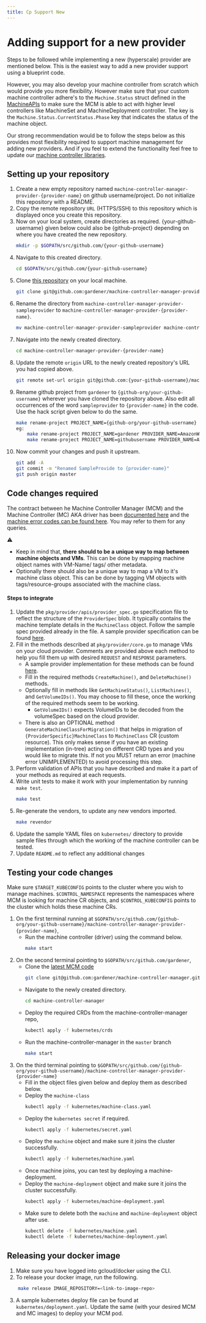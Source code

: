 ```yaml
---
title: Cp Support New
---
```

# Adding support for a new provider

Steps to be followed while implementing a new (hyperscale) provider are mentioned below. This is the easiest way to add a new provider support using a blueprint code.

However, you may also develop your machine controller from scratch which would provide you more flexibility. However make sure that your custom machine controller adhere's to the `Machine.Status` struct defined in the [MachineAPIs](https://github.com/pkg/apis/machine/types.go) to make sure the MCM is able to act with higher level controllers like MachineSet and MachineDeployment controller. The key is the `Machine.Status.CurrentStatus.Phase` key that indicates the status of the machine object.

Our strong recommendation would be to follow the steps below as this provides most flexibility required to support machine management for adding new providers. And if you feel to extend the functionality feel free to update our [machine controller libraries](https://github.com/pkg/util/provider).

## Setting up your repository

1. Create a new empty repository named `machine-controller-manager-provider-{provider-name}` on github username/project. Do not initialize this repository with a README.
1. Copy the remote repository `URL` (HTTPS/SSH) to this repository which is displayed once you create this repository.
1. Now on your local system, create directories as required. {your-github-username} given below could also be {github-project} depending on where you have created the new repository.
    ```bash
    mkdir -p $GOPATH/src/github.com/{your-github-username}
    ```
1. Navigate to this created directory.
    ```bash
    cd $GOPATH/src/github.com/{your-github-username}
    ```
1. Clone [this repository](https://github.com/gardener/machine-controller-manager-provider-sampleprovider) on your local machine.
    ```bash
    git clone git@github.com:gardener/machine-controller-manager-provider-sampleprovider.git
    ```
1. Rename the directory from `machine-controller-manager-provider-sampleprovider` to `machine-controller-manager-provider-{provider-name}`.
    ```bash
    mv machine-controller-manager-provider-sampleprovider machine-controller-manager-provider-{provider-name}
    ```
1. Navigate into the newly created directory.
    ```bash
    cd machine-controller-manager-provider-{provider-name}
    ```
1. Update the remote `origin` URL to the newly created repository's URL you had copied above.
    ```bash
    git remote set-url origin git@github.com:{your-github-username}/machine-controller-manager-provider-{provider-name}.git
    ```
1. Rename github project from `gardener` to `{github-org/your-github-username}` wherever you have cloned the repository above. Also edit all occurrences of the word `sampleprovider` to `{provider-name}` in the code. Use the hack script given below to do the same.
    ```bash
    make rename-project PROJECT_NAME={github-org/your-github-username} PROVIDER_NAME={provider-name}
    eg:
        make rename-project PROJECT_NAME=gardener PROVIDER_NAME=AmazonWebServices (or)
        make rename-project PROJECT_NAME=githubusername PROVIDER_NAME=AWS
    ```
1. Now commit your changes and push it upstream.
    ```bash
    git add -A
    git commit -m "Renamed SampleProvide to {provider-name}"
    git push origin master
    ```

## Code changes required

The contract between he Machine Controller Manager (MCM) and the Machine Controller (MC) AKA driver has been [documented here](https://github.com/gardener/machine-controller-manager/blob/v0.36.0/docs/development/machine_error_codes.md) and the [machine error codes can be found here](https://github.com/pkg/util/provider/machinecodes/codes/codes.go). You may refer to them for any queries.

:warning:
- Keep in mind that, **there should to be a unique way to map between machine objects and VMs**. This can be done by mapping machine object names with VM-Name/ tags/ other metadata.
- Optionally there should also be a unique way to map a VM to it's machine class object. This can be done by tagging VM objects with tags/resource-groups associated with the machine class.

#### Steps to integrate

1. Update the `pkg/provider/apis/provider_spec.go` specification file to reflect the structure of the `ProviderSpec` blob. It typically contains the machine template details in the `MachineClass` object. Follow the sample spec provided already in the file. A sample provider specification can be found [here](https://github.com/gardener/machine-controller-manager-provider-aws/blob/master/pkg/aws/apis/aws_provider_spec.go).
1. Fill in the methods described at `pkg/provider/core.go` to manage VMs on your cloud provider. Comments are provided above each method to help you fill them up with desired `REQUEST` and `RESPONSE` parameters.
    - A sample provider implementation for these methods can be found [here](https://github.com/gardener/machine-controller-manager-provider-aws/blob/master/pkg/aws/core.go).
    - Fill in the required methods `CreateMachine()`, and `DeleteMachine()` methods.
    - Optionally fill in methods like `GetMachineStatus()`, `ListMachines()`, and `GetVolumeIDs()`. You may choose to fill these, once the working of the required methods seem to be working.
        - `GetVolumeIDs()` expects VolumeIDs to be decoded from the volumeSpec based on the cloud provider.
    - There is also an OPTIONAL method `GenerateMachineClassForMigration()` that helps in migration of `{ProviderSpecific}MachineClass` to `MachineClass` CR (custom resource). This only makes sense if you have an existing implementation (in-tree) acting on different CRD types and you would like to migrate this. If not you MUST return an error (machine error UNIMPLEMENTED) to avoid processing this step.
1. Perform validation of APIs that you have described and make it a part of your methods as required at each requests.
1. Write unit tests to make it work with your implementation by running `make test`.
    ```bash
    make test
    ```
1. Re-generate the vendors, to update any new vendors imported.
    ```bash
    make revendor
    ```
1. Update the sample YAML files on `kubernetes/` directory to provide sample files through which the working of the machine controller can be tested.
1. Update `README.md` to reflect any additional changes

## Testing your code changes

Make sure `$TARGET_KUBECONFIG` points to the cluster where you wish to manage machines. `$CONTROL_NAMESPACE` represents the namespaces where MCM is looking for machine CR objects, and `$CONTROL_KUBECONFIG` points to the cluster which holds these machine CRs.

1. On the first terminal running at `$GOPATH/src/github.com/{github-org/your-github-username}/machine-controller-manager-provider-{provider-name}`,
    - Run the machine controller (driver) using the command below.
        ```bash
        make start
        ```
1. On the second terminal pointing to `$GOPATH/src/github.com/gardener`,
    - Clone the [latest MCM code](https://github.com/gardener/machine-controller-manager)
        ```bash
        git clone git@github.com:gardener/machine-controller-manager.git
        ```
    - Navigate to the newly created directory.
        ```bash
        cd machine-controller-manager
        ```
    - Deploy the required CRDs from the machine-controller-manager repo,
        ```bash
        kubectl apply -f kubernetes/crds
        ```
    - Run the machine-controller-manager in the `master` branch
        ```bash
        make start
        ```
1. On the third terminal pointing to `$GOPATH/src/github.com/{github-org/your-github-username}/machine-controller-manager-provider-{provider-name}`
    - Fill in the object files given below and deploy them as described below.
    - Deploy the `machine-class`
        ```bash
        kubectl apply -f kubernetes/machine-class.yaml
        ```
    - Deploy the `kubernetes secret` if required.
        ```bash
        kubectl apply -f kubernetes/secret.yaml
        ```
    - Deploy the `machine` object and make sure it joins the cluster successfully.
        ```bash
        kubectl apply -f kubernetes/machine.yaml
        ```
    - Once machine joins, you can test by deploying a machine-deployment.
    - Deploy the `machine-deployment` object and make sure it joins the cluster successfully.
        ```bash
        kubectl apply -f kubernetes/machine-deployment.yaml
        ```
    - Make sure to delete both the `machine` and `machine-deployment` object after use.
        ```bash
        kubectl delete -f kubernetes/machine.yaml
        kubectl delete -f kubernetes/machine-deployment.yaml
        ```

## Releasing your docker image

1. Make sure you have logged into gcloud/docker using the CLI.
2. To release your docker image, run the following.
```bash
    make release IMAGE_REPOSITORY=<link-to-image-repo>
```
3. A sample kubernetes deploy file can be found at `kubernetes/deployment.yaml`. Update the same (with your desired MCM and MC images) to deploy your MCM pod.
